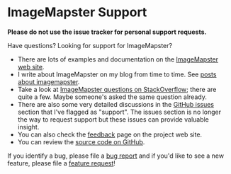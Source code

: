 # ImageMapster Support

**Please do not use the issue tracker for personal support requests.**

Have questions? Looking for support for ImageMapster?

- There are lots of examples and documentation on the [ImageMapster web site](http://www.outsharked.com/imagemapster).
- I write about ImageMapster on my blog from time to time. See [posts about imagemapster](http://blog.outsharked.com/search/label/imagemapster).
- Take a look at [ImageMapster questions on StackOverflow](http://stackoverflow.com/search?q=imagemapster); there are quite a few. Maybe someone's asked the same question already.
- There are also some very detailed discussions in the [GitHub issues](https://github.com/jamietre/imagemapster/issues?direction=desc&labels=support&page=1&sort=created&state=closed) section that I've flagged as "support". The issues section is no longer the way to request support but these issues can provide valuable insight.
- You can also check the [feedback](http://www.outsharked.com/imagemapster/default.aspx?feedback.html) page on the project web site.
- You can review the [source code on GitHub](https://github.com/jamietre/ImageMapster).

If you identify a bug, please file a [bug report](https://github.com/jamietre/ImageMapster/issues/new?template=bug_report.yml) and if you'd like to see a new feature, please file a [feature request](https://github.com/jamietre/ImageMapster/issues/new?template=feature_request.yml)!
